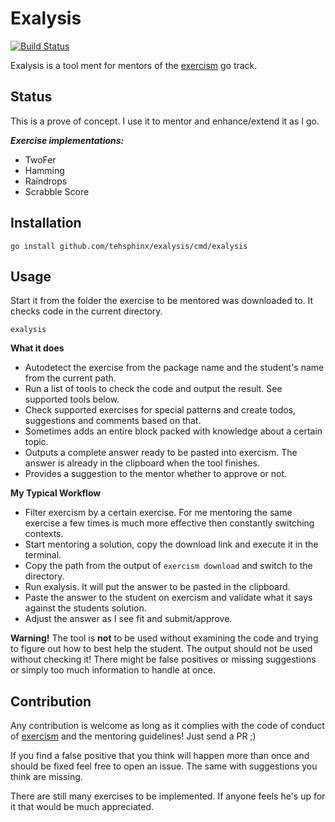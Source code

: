 # Exalysis

[![Build Status](https://travis-ci.org/tehsphinx/exalysis.svg?branch=master)](https://travis-ci.org/tehsphinx/exalysis)

Exalysis is a tool ment for mentors of the [exercism](https://exercism.io) go track.

## Status
This is a prove of concept. I use it to mentor and enhance/extend it as I go.

***Exercise implementations:***
- TwoFer
- Hamming
- Raindrops
- Scrabble Score 

## Installation

```
go install github.com/tehsphinx/exalysis/cmd/exalysis
```

## Usage
Start it from the folder the exercise to be mentored was downloaded to. It checks code in the current directory.

```
exalysis
```

**What it does**
- Autodetect the exercise from the package name and the student's name from the current path.
- Run a list of tools to check the code and output the result. See supported tools below.
- Check supported exercises for special patterns and create todos, suggestions and comments based on that.
- Sometimes adds an entire block packed with knowledge about a certain topic.
- Outputs a complete answer ready to be pasted into exercism. The answer is already in the clipboard when the tool finishes.
- Provides a suggestion to the mentor whether to approve or not.

**My Typical Workflow**
- Filter exercism by a certain exercise. For me mentoring the same exercise a few times is much more effective then constantly switching contexts.
- Start mentoring a solution, copy the download link and execute it in the terminal.
- Copy the path from the output of `exercism download` and switch to the directory.
- Run exalysis. It will put the answer to be pasted in the clipboard.
- Paste the answer to the student on exercism and validate what it says against the students solution.
- Adjust the answer as I see fit and submit/approve.

**Warning!** The tool is **not** to be used without examining the code and trying to figure out how to 
best help the student. The output should not be used without checking it! There might be false positives 
or missing suggestions or simply too much information to handle at once.

## Contribution
Any contribution is welcome as long as it complies with the code of conduct of [exercism](https://exercism.io) 
and the mentoring guidelines! Just send a PR ;)

If you find a false positive that you think will happen more than once and should be fixed feel free to open 
an issue. The same with suggestions you think are missing.

There are still many exercises to be implemented. If anyone feels he's up for it that would be much appreciated.
